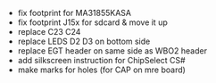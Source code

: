 - fix footprint for MA31855KASA
- fix footprint J15x for sdcard & move it up
- replace C23 C24
- replace LEDS D2 D3 on bottom side
- replace EGT header on same side as WBO2 header
- add silkscreen instruction for ChipSelect CS#
- make marks for holes (for CAP on mre board)
